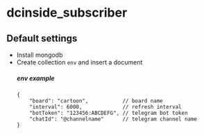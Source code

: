# dcinside_subscriber

## Default settings

* Install mongodb
* Create collection `env` and insert a document
  ##### env example
  ```jsonc
  {
      "board": "cartoon",           // board name
      "interval": 6000,             // refresh interval
      "botToken": "123456:ABCDEFG", // telegram bot token 
      "chatId": "@channelname"      // telegram channel name
  }
  ```
